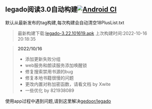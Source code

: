 ## legado阅读3.0自动构建[![Android CI](https://github.com/10bits/gedoor-Build/workflows/Android%20CI/badge.svg)](https://github.com/10bits/gedoor-Build/actions)

默认从最新发布的tag构建,每次构建会自动清空18PlusList.txt

> 最新构建下载:[legado-3.22.101619.apk](https://github.com/xcbt9527/gedoor-Build/releases/download/legado-3.22.101619/legado-3.22.101619.apk) 上次构建时间:2022-10-16 20:18:35
<!--start-->
> **2022/10/16**
> 
> * 添加更新失败分组
> * web服务和朗读服务添加唤醒锁
> * 修复搜索禁用书源的bug
> * 修复本地书籍很慢的问题
> * 更改内置对称加密函数，请看文档 by Xwite
> * 一些优化 by 821938089
<!--end-->
  
使用app过程中遇到问题,请到这里解决[gedoor/legado](https://github.com/gedoor/legado/issues)


